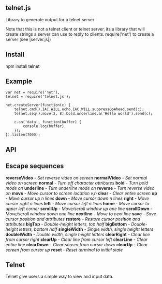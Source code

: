 telnet.js
-

Library to generate output for a telnet server

Note that this is not a telnet client or telnet server, its a library that will create strings a server can use to reply to clients.
require('net') to create a server (see [server.js])

Install
--

  npm install telnet

Example
--

    var net = require('net'),
    telnet = require('telnet.js');

    net.createServer(function(c) {
        telnet.cmd().IAC.WILL.echo.IAC.WILL.suppressGoAhead.send(c);
        telnet.seq().move(2, 8).bold.underline.a('Hello world').send(c);

        c.on('data', function(buffer) {
            console.log(buffer);
        });
    }).listen(7000);

API
--

Escape sequences
---

<b>reverseVideo</b> - <i>Set reverse video on screen</i>
<b>normalVideo</b> - <i>Set normal video on screen</i>
<b>normal</b>  - <i>Turn off character attributes</i>
<b>bold</b> - <i>Turn bold mode on</i>
<b>underline</b> - <i> Turn underline mode on</i>
<b>reverse</b> - <i> Turn reverse video on</i>
<b>move</b> - <i> Move cursor to screen location v,h</i>
<b>clear</b> - <i> Clear entire screen</i>
<b>up</b> - <i> Move cursor up n lines</i>
<b>down</b> - <i> Move cursor down n lines</i>
<b>right</b> - <i> Move cursor right n lines</i>
<b>left</b> - <i> Move cursor left n lines</i>
<b>home</b> - <i> Move cursor to upper left corner</i>
<b>scrollUp</b> - <i> Move/scroll window up one line</i>
<b>scrollDown</b> - <i> Move/scroll window down one line</i>
<b>nextline</b> - <i> Move to next line</i>
<b>save</b> - <i> Save cursor position and attributes</i>
<b>restore</b> - <i> Restore cursor position and attributes</i>
<b>bigTop</b> - <i> Double-height letters, top half</i>
<b>bigBottom</b> - <i> Double-height letters, bottom half</i>
<b>singleWidth</b> - <i> Single width, single height letters</i>
<b>doubleWidth</b> - <i> Double width, single height letters</i>
<b>clearRight</b> - <i> Clear line from cursor right</i>
<b>clearUp</b> - <i> Clear line from cursor left</i>
<b>clearLine</b> - <i> Clear entire line</i>
<b>clearDown</b> - <i> Clear screen from cursor down</i>
<b>clearUp</b> - <i> Clear screen from cursor up</i>
<b>reset</b> - <i> Reset terminal to initial state</i>

Telnet
--

Telnet give users a simple way to view and input data.
